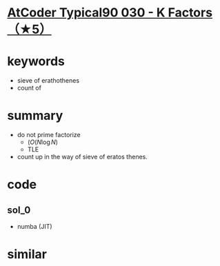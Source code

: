 # [AtCoder Typical90  030 - K Factors（★5）](https://atcoder.jp/contests/typical90/tasks/typical90_ad)


# keywords 
- sieve of erathothenes
- count of 

# summary
- do not prime factorize 
  - ($O(N\log{N})$
  - TLE
- count up in the way of sieve of eratos thenes.

# code 
## sol_0
- numba (JIT)

# similar 
